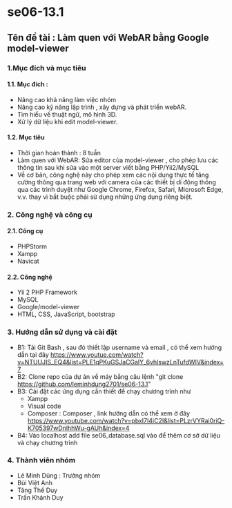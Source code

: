 # se06-13.1
## Tên đề tài : Làm quen với WebAR bằng Google model-viewer
### 1.Mục đích và mục tiêu
#### 1.1. Mục đích : 
* Nâng cao khả năng làm việc nhóm
* Nâng cao kỹ năng lập trình , xây dựng và phát triển webAR.
* Tìm hiểu về thuật ngữ, mô hình 3D.
* Xử lý dữ liệu khi edit model-viewer.

#### 1.2. Mục tiêu
* Thời gian hoàn thành : 8 tuần
* Làm quen với WebAR: Sửa editor của model-viewer , cho phép lưu các thông tin sau khi sửa vào một server viết bằng PHP/Yii2/MySQL
* Về cơ bản, công nghệ này cho phép xem các nội dung thực tế tăng cường thông qua trang web với camera của các thiết bị di động thông qua các trình duyệt như Google Chrome, Firefox, Safari, Microsoft Edge, v.v. thay vì bắt buộc phải sử dụng những ứng dụng riêng biệt.

### 2. Công nghệ và công cụ
#### 2.1. Công cụ
* PHPStorm
* Xampp
* Navicat

#### 2.2. Công nghệ
* Yii 2 PHP Framework
* MySQL
* Google/model-viewer
* HTML, CSS, JavaScript, bootstrap

### 3. Hướng dẫn sử dụng và cài đặt
* B1: Tải Git Bash , sau đó thiết lập username và email , có thể xem hướng dẫn tại đây https://www.youtue.com/watch?v=NTUUJIS_EQ4&list=PLE1qPKuGSJaCGalY_6vhlswzLnTufdWIV&index=7
* B2: Clone repo của dự án về máy bằng câu lệnh "git clone https://github.com/leminhdung2701/se06-13.1"
* B3: Cài đặt các ứng dụng cần thiết để chạy chương trình như
    * Xampp
    *  Visual code 
    *  Composer : Composer , link hướng dẫn có thể xem ở đây https://www.youtube.com/watch?v=pbxI7I4iC2I&list=PLzrVYRai0riQ-K705397wDnlhhWu-gAUh&index=4
* B4: Vào localhost add file se06_database.sql vào để thêm cơ sở dữ liệu và chạy chương trình

### 4. Thành viên nhóm
* Lê Minh Dũng : Trưởng nhóm
* Bùi Việt Anh
* Tăng Thế Duy
* Trần Khánh Duy
